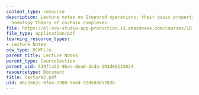 ```yaml
---
content_type: resource
description: Lecture notes on Steenrod operations, their basic properties, and the
  homotopy theory of cochain complexes
file: https://ol-ocw-studio-app-production.s3.amazonaws.com/courses/18-917-topics-in-algebraic-topology-the-sullivan-conjecture-fall-2007/46c2e62c9fe4730096ed92d58d85783b_lecture2.pdf
file_type: application/pdf
learning_resource_types:
- Lecture Notes
ocw_type: OCWFile
parent_title: Lecture Notes
parent_type: CourseSection
parent_uid: 539f1a52-9bec-dea8-3cda-293d08133024
resourcetype: Document
title: lecture2.pdf
uid: 46c2e62c-9fe4-7300-96ed-92d58d85783b
---
```

